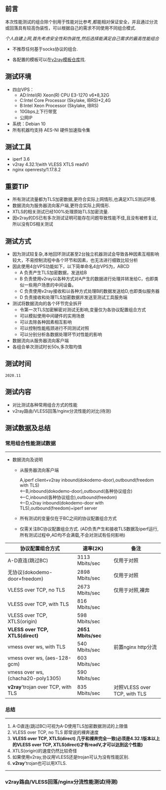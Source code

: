 
## 前言

本次性能测试的组合除个别用于性能对比参考,都能相对保证安全，并且通过分流或回落具有较高伪装性，可以根据自己的需求不同使用不同组合模式.

*个人自建上网,首先考虑安全性和伪装性,然后选择能满足自己需求的最高性能组合*

* 不推荐任何基于socks协议的组合.

* 各配置的模板可以在[v2ray模板仓库](https://github.com/v2fly/v2ray-examples)找.

## 测试环境
* 四台VPS：
    - AD:Intel(R) Xeon(R) CPU E3-1270 v6*8,32G
    - C:Intel Core Processor (Skylake, IBRS)*2,4G
    - B:Intel Xeon Processor (Skylake, IBRS)
    - 10Gbps上下行带宽
    - 公网IP
* 系统：Debian 10
* 所有机器均支持 AES-NI 硬件加速指令集


## 测试工具
* iperf 3.6
* v2ray 4.32.1(with VLESS XTLS readV)
* nginx openresty/1.17.8.2
  
## 重要TIP
* 所有测试流量都为TLS加密数据,更符合实际上网情形,也满足XTLS测试环境.
* 数据流向为服务器流向客户端,更符合实际上网情形.
* XTLS的相关测试已经100%处理原始TLS加密流量.
* 因v2ray的DS已有多次测试证明可能存在问题导致性能不佳,且没有被修复过,所以没有DS相关测试
  

## 测试方式
* 因为测试较复杂,本地回环测试甚至2台独立机器测试会导致各种因素互相影响较大，不易控制流程中各个环节和因素，也无法进行细致比较分析
* 因此使用4台VPS功能如下，以下简单命名4台VPS为，ABCD
  - A 负责产生TLS加密数据，发送给B
  - B 负责使用v2ray以各种方式对A产生的数据进行处理并转发给C，也即类似一些用户场景的中间设备。
  - C 负责使用v2ray接收和以各种方式处理B的数据发送给D,也即类似服务器
  - D 负责接收和处理TLS加密数据并发送至测试工具服务端  
* 测试将数据流向的各个环节完全拆开
  * 令第一次TLS加密解密对测试无影响,变量仅为各协议配置组合方式
  * 可以模拟使用中间硬件的实用场景
  * 可以去除各种因素相互影响
  * 可以控制性能瓶颈进行不同测试对照
  * 可以分别分析各数据处理环节对性能的影响
* 数据流向从服务器流向客户端
* 各组合单次测试时长50s,多次取均值

## 测试时间
    2020.11

## 测试内容

* 对比测试各种常用组合方式的性能
* v2ray路由/VLESS回落/nginx分流性能的对比(待测)


## 测试数据及总结

### 常用组合性能测试数据
---
* 数据流向及说明

  * 从服务器流向客户端

    A,iperf client+v2ray inbound(dokodemo-door),outbound(freedom with TLS)  
    <--B,inbound(dokodemo-door),outbound(各种协议组合)  
    <--C,inbound(各种协议组合),outbound(freedom)  
    <--D,v2ray inbound(dokodemo-door with TLS),outbound(freedom)+iperf server
  * 所有测试的变量仅在于BC之间的协议配置组合方式
  * 仅需关注BC协议配置组合方式. (AD负责产生和接收TLS数据及iperf运行,所有测试过程中,AD均不会满载,不会对测试有任何影响)

协议配置组合方式|速率(2K)|备注
--- | --- | ---
A-D直连(跳过BC)|	3113 Mbits/sec|仅用于对照
无协议(dokodemo-door+freedom)|	2898 Mbits/sec |仅用于对照
VLESS over TCP, no TLS	|2673 Mbits/sec|仅用于对照,裸奔
VLESS over TCP, with TLS	|816 Mbits/sec 
VLESS over TCP, XTLS(origin)	|598 Mbits/sec
**VLESS over TCP, XTLS(direct)**	|**2651 Mbits/sec**
vmess over ws, with TLS	|540 Mbits/sec |前置nginx http分流
vmess over ws, (aes-128-gcm)	|603 Mbits/sec
vmess over ws, (chacha20-poly1305)	|590 Mbits/sec
**v2ray**'trojan over TCP, with TLS	|835 Mbits/sec |对照VLESS over TCP, with TLS

  ### 总结
  ---
  1. A-D直连(跳过BC)可视为A-D使用TLS加密数据测试的上限值
  2. VLESS over TCP, no TLS 即常说的裸奔速度
  3. **VLESS over TCP, XTLS(direct) 几乎和裸奔完全一致(必须是4.32.1版本以上的VLESS over TCP, XTLS(direct)才有readV,才可以达到这个性能)**
  4. XTLS(origin)的速度仍然比较奇怪
  5. 如果使用v2ray,协议用VLESS还是trojan可认为没有性能区别.
  6. **v2ray**'trojan也可以用XTLS.
---

### v2ray路由/VLESS回落/nginx分流性能测试(待测)



